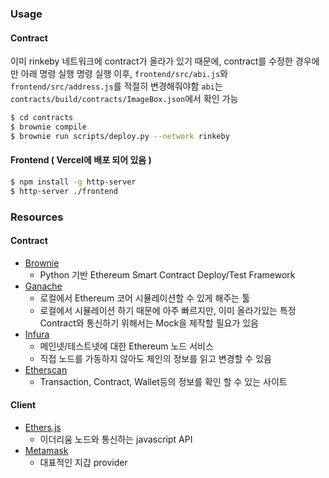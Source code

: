### Usage

#### Contract

이미 rinkeby 네트워크에 contract가 올라가 있기 때문에, contract를 수정한 경우에만 아래 명령 실행
명령 실행 이후, `frontend/src/abi.js`와 `frontend/src/address.js`를 적절히 변경해줘야함
`abi`는 `contracts/build/contracts/ImageBox.json`에서 확인 가능

```sh
$ cd contracts
$ brownie compile
$ brownie run scripts/deploy.py --network rinkeby
```

#### Frontend ( Vercel에 배포 되어 있음 )

```sh
$ npm install -g http-server
$ http-server ./frontend
```

### Resources

#### Contract

-   [Brownie](https://eth-brownie.readthedocs.io/en/stable/)
    -   Python 기반 Ethereum Smart Contract Deploy/Test Framework
-   [Ganache](https://trufflesuite.com/ganache/)
    -   로컬에서 Ethereum 코어 시뮬레이션할 수 있게 해주는 툴
    -   로컬에서 시뮬레이션 하기 때문에 아주 빠르지만, 이미 올라가있는 특정 Contract와 통신하기 위해서는 Mock을 제작할 필요가 있음
-   [Infura](https://infura.io/)
    -   메인넷/테스트넷에 대한 Ethereum 노드 서비스
    -   직접 노드를 가동하지 않아도 체인의 정보를 읽고 변경할 수 있음
-   [Etherscan](https://etherscan.io/)
    -   Transaction, Contract, Wallet등의 정보를 확인 할 수 있는 사이트

#### Client

-   [Ethers.js](https://docs.ethers.io/v5/)
    -   이더리움 노드와 통신하는 javascript API
-   [Metamask](https://docs.metamask.io/guide/ethereum-provider.html)
    -   대표적인 지갑 provider
